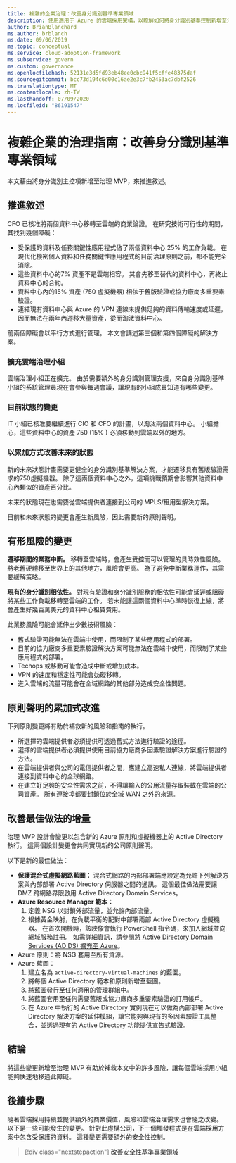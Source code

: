 ```yaml
---
title: 複雜的企業治理：改善身分識別基準專業領域
description: 使用適用于 Azure 的雲端採用架構，以瞭解如何將身分識別基準控制新增至治理最低可行產品 (MVP) 。
author: BrianBlanchard
ms.author: brblanch
ms.date: 09/06/2019
ms.topic: conceptual
ms.service: cloud-adoption-framework
ms.subservice: govern
ms.custom: governance
ms.openlocfilehash: 52131e3d5fd93eb48ee0cbc941f5cffe48375daf
ms.sourcegitcommit: bcc73d194c6d00c16ae2e3c7fb2453ac7dbf2526
ms.translationtype: MT
ms.contentlocale: zh-TW
ms.lasthandoff: 07/09/2020
ms.locfileid: "86191547"
---
```

<!-- cSpell:ignore MPLS -->

# <a name="governance-guide-for-complex-enterprises-improve-the-identity-baseline-discipline"></a>複雜企業的治理指南：改善身分識別基準專業領域

本文藉由將身分識別主控項新增至治理 MVP，來推進敘述。

## <a name="advancing-the-narrative"></a>推進敘述

CFO 已核准將兩個資料中心移轉至雲端的商業論證。 在研究技術可行性的期間，其找到幾個障礙：

- 受保護的資料及任務關鍵性應用程式佔了兩個資料中心 25% 的工作負載。 在現代化機密個人資料和任務關鍵性應用程式的目前治理原則之前，都不能完全消除。
- 這些資料中心的7% 資產不是雲端相容。 其會先移至替代的資料中心，再終止資料中心的合約。
- 資料中心內的15% 資產 (750 虛擬機器) 相依于舊版驗證或協力廠商多重要素驗證。
- 連結現有資料中心與 Azure 的 VPN 連線未提供足夠的資料傳輸速度或延遲，因而無法在兩年內遷移大量資產，從而淘汰資料中心。

前兩個障礙會以平行方式進行管理。 本文會講述第三個和第四個障礙的解決方案。

### <a name="expand-the-cloud-governance-team"></a>擴充雲端治理小組

雲端治理小組正在擴充。 由於需要額外的身分識別管理支援，來自身分識別基準小組的系統管理員現在會參與每週會議，讓現有的小組成員知道有哪些變更。

### <a name="changes-in-the-current-state"></a>目前狀態的變更

IT 小組已核准要繼續進行 CIO 和 CFO 的計畫，以淘汰兩個資料中心。 小組擔心，這些資料中心的資產 750 (15% ) 必須移動到雲端以外的地方。

### <a name="incrementally-improve-the-future-state"></a>以累加方式改善未來的狀態

新的未來狀態計畫需要更健全的身分識別基準解決方案，才能遷移具有舊版驗證需求的750虛擬機器。 除了這兩個資料中心之外，這項挑戰預期會影響其他資料中心內類似的資產百分比。

未來的狀態現在也需要從雲端提供者連接到公司的 MPLS/租用型解決方案。

目前和未來狀態的變更會產生新風險，因此需要新的原則聲明。

## <a name="changes-in-tangible-risks"></a>有形風險的變更

**遷移期間的業務中斷。** 移轉至雲端時，會產生受控而可以管理的具時效性風險。 將老舊硬體移至世界上的其他地方，風險會更高。 為了避免中斷業務運作，其需要緩解策略。

**現有的身分識別相依性。** 對現有驗證和身分識別服務的相依性可能會延遲或阻礙將某些工作負載移轉至雲端的工作。 若未能讓這兩個資料中心準時恢復上線，將會產生好幾百萬美元的資料中心租賃費用。

此業務風險可能會延伸出少數技術風險：

- 舊式驗證可能無法在雲端中使用，而限制了某些應用程式的部署。
- 目前的協力廠商多重要素驗證解決方案可能無法在雲端中使用，而限制了某些應用程式的部署。
- Techops 或移動可能會造成中斷或增加成本。
- VPN 的速度和穩定性可能會妨礙移轉。
- 進入雲端的流量可能會在全域網路的其他部分造成安全性問題。

## <a name="incremental-improvement-of-the-policy-statements"></a>原則聲明的累加式改進

下列原則變更將有助於補救新的風險和指南的執行。

- 所選擇的雲端提供者必須提供可透過舊式方法進行驗證的途徑。
- 選擇的雲端提供者必須提供使用目前協力廠商多因素驗證解決方案進行驗證的方法。
- 在雲端提供者與公司的電信提供者之間，應建立高速私人連線，將雲端提供者連接到資料中心的全球網路。
- 在建立好足夠的安全性需求之前，不得讓輸入的公用流量存取裝載在雲端的公司資產。 所有連接埠都要封鎖位於全域 WAN 之外的來源。

## <a name="incremental-improvement-of-the-best-practices"></a>改善最佳做法的增量

治理 MVP 設計會變更以包含新的 Azure 原則和虛擬機器上的 Active Directory 執行。 這兩個設計變更會共同實現新的公司原則聲明。

以下是新的最佳做法：

- **保護混合式虛擬網路藍圖：** 混合式網路的內部部署端應設定為允許下列解決方案與內部部署 Active Directory 伺服器之間的通訊。 這個最佳做法需要讓 DMZ 跨網路界限啟用 Active Directory Domain Services。
- **Azure Resource Manager 範本：**
    1. 定義 NSG 以封鎖外部流量，並允許內部流量。
    2. 根據黃金映射，在負載平衡的配對中部署兩部 Active Directory 虛擬機器。 在首次開機時，該映像會執行 PowerShell 指令碼，來加入網域並向網域服務註冊。 如需詳細資訊，請參閱[將 Active Directory Domain Services (AD DS) 擴充至 Azure](https://docs.microsoft.com/azure/architecture/reference-architectures/identity/adds-extend-domain)。
- Azure 原則：將 NSG 套用至所有資源。
- Azure 藍圖：
    1. 建立名為 `active-directory-virtual-machines` 的藍圖。
    2. 將每個 Active Directory 範本和原則新增至藍圖。
    3. 將藍圖發行至任何適用的管理群組中。
    4. 將藍圖套用至任何需要舊版或協力廠商多重要素驗證的訂用帳戶。
    5. 在 Azure 中執行的 Active Directory 實例現在可以做為內部部署 Active Directory 解決方案的延伸模組，讓它能夠與現有的多因素驗證工具整合，並透過現有的 Active Directory 功能提供宣告式驗證。

## <a name="conclusion"></a>結論

將這些變更新增至治理 MVP 有助於補救本文中的許多風險，讓每個雲端採用小組能夠快速地移過此障礙。

## <a name="next-steps"></a>後續步驟

隨著雲端採用持續並提供額外的商業價值，風險和雲端治理需求也會隨之改變。 以下是一些可能發生的變更。 針對此虛構公司，下一個觸發程式是在雲端採用方案中包含受保護的資料。 這種變更需要額外的安全性控制。

> [!div class="nextstepaction"]
> [改善安全性基準專業領域](./security-baseline-improvement.md)
